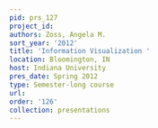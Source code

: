 ```yaml
---
pid: prs_127
project_id: 
authors: Zoss, Angela M.
sort_year: '2012'
title: 'Information Visualization '
location: Bloomington, IN
host: Indiana University
pres_date: Spring 2012
type: Semester-long course
url: 
order: '126'
collection: presentations
---
```

